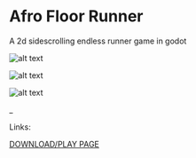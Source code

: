 # Afro Floor Runner
 A 2d sidescrolling endless runner game in godot



![alt text](https://rocket-007.github.io/portfolioTest/images/AfroFloorRunner/mainMenu.png "")

![alt text](https://rocket-007.github.io/portfolioTest/images/AfroFloorRunner/game.png "")

![alt text](https://rocket-007.github.io/portfolioTest/images/AfroFloorRunner/gameOver.png "")




_

Links:

[DOWNLOAD/PLAY PAGE](https://rocket-007.itch.io/afro-floor-runner)
